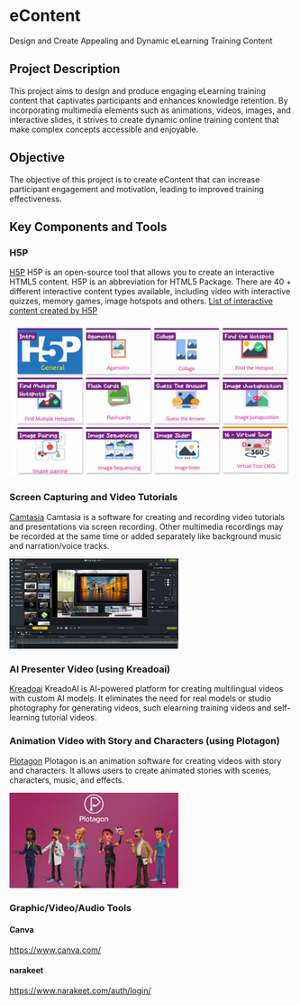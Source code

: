# eContent
Design and Create Appealing and Dynamic eLearning Training Content

## Project Description 

This project aims to design and produce engaging eLearning training content that captivates participants and enhances knowledge retention. By incorporating multimedia elements such as animations, videos, images, and interactive slides, it strives to create dynamic online training content that make complex concepts accessible and enjoyable. 

## Objective 
The objective of this project is to create eContent that can increase participant engagement and motivation, leading to improved training effectiveness. 

## Key Components and Tools
### H5P
[H5P](https://h5p.com/)
H5P is an open-source tool that allows you to create an interactive HTML5 content. H5P is an abbreviation for HTML5 Package. There are 40 + different interactive content types available, including video with interactive quizzes, memory games, image hotspots and others.  [List of interactive content created by H5P](https://h5p.org/content-types-and-applications)

<img src="https://github.com/wangyat15/eContent/blob/e5eb66134815426bd80926f85a62c0e61187e4fd/image/H5Pimage.jpg" width="500"/>

### Screen Capturing and Video Tutorials 
[Camtasia](https://www.techsmith.com/camtasia/)
Camtasia is a software for creating and recording video tutorials and presentations via screen recording. Other multimedia recordings may be recorded at the same time or added separately like background music and narration/voice tracks.

<img src="https://github.com/wangyat15/eContent/blob/41057d3404c9afcda8e37064da43a4efc4db170a/image/Camtasia-image1.jpg" width="300"/>

### AI Presenter Video (using Kreadoai)
[Kreadoai](https://www.kreadoai.com/)
KreadoAI is AI-powered platform for creating multilingual videos with custom AI models.  It eliminates the need for real models or studio photography for generating videos, such elearning training videos and self-learning tutorial videos.

### Animation Video with Story and Characters (using Plotagon)
[Plotagon](https://www.plotagon.com/desktop/)
Plotagon is an animation software for creating videos with story and characters. It allows users to create animated stories with scenes, characters, music, and effects. 

<img src="https://github.com/wangyat15/eContent/blob/8a8ecfea14541ac82d53f244e273bea1916cf828/image/plotagon-image.jpg" width="300"/>

### Graphic/Video/Audio Tools
#### Canva
https://www.canva.com/

#### narakeet
https://www.narakeet.com/auth/login/

